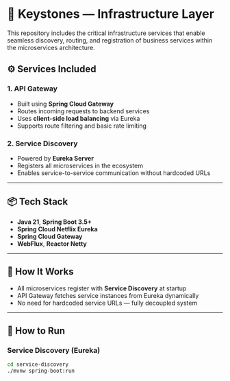 
 # 🧱 Keystones — Infrastructure Layer

This repository includes the critical infrastructure services that enable seamless discovery, routing, and registration of business services within the microservices architecture.

## ⚙️ Services Included

### 1. API Gateway
- Built using **Spring Cloud Gateway**
- Routes incoming requests to backend services
- Uses **client-side load balancing** via Eureka
- Supports route filtering and basic rate limiting

### 2. Service Discovery
- Powered by **Eureka Server**
- Registers all microservices in the ecosystem
- Enables service-to-service communication without hardcoded URLs

---

## 📦 Tech Stack

- **Java 21**, **Spring Boot 3.5+**
- **Spring Cloud Netflix Eureka**
- **Spring Cloud Gateway**
- **WebFlux**, **Reactor Netty**

---

## 🔄 How It Works

- All microservices register with **Service Discovery** at startup
- API Gateway fetches service instances from Eureka dynamically
- No need for hardcoded service URLs — fully decoupled system

---

## 🚀 How to Run

### Service Discovery (Eureka)
```bash
cd service-discovery
./mvnw spring-boot:run


